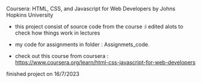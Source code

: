 Coursera: HTML, CSS, and Javascript for Web Developers
by Johns Hopkins University

- this project consist of source code from the course :i edited alots to check how things work in lectures
- my code for assignments in folder : Assignmets_code.

- check out this course from coursera : https://www.coursera.org/learn/html-css-javascript-for-web-developers

finished project on 16/7/2023